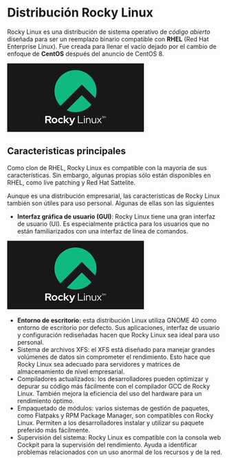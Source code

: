 # Distribución Rocky Linux
Rocky Linux es una distribución de sistema operativo de *_código abierto_* diseñada para ser un reemplazo binario compatible con **RHEL** (Red Hat Enterprise Linux). Fue creada para llenar el vacío dejado por el cambio de enfoque de **CentOS** después del anuncio de CentOS 8.

![rocky](/img/descarga.png)
## Caracteristicas principales
Como clon de RHEL, Rocky Linux es compatible con la mayoría de sus características. Sin embargo, algunas propias sólo están disponibles en RHEL, como live patching y Red Hat Sattelite.

Aunque es una distribución empresarial, las características de Rocky Linux también son útiles para uso personal. Algunas de ellas son las siguientes

- **Interfaz gráfica de usuario (GUI)**: Rocky Linux tiene una gran interfaz de usuario (UI). Es especialmente práctica para los usuarios que no están familiarizados con una interfaz de línea de comandos.

![rocky](/img/descarga.png)

- **Entorno de escritorio:** esta distribución Linux utiliza GNOME 40 como entorno de escritorio por defecto. Sus aplicaciones, interfaz de usuario y configuración rediseñadas hacen que Rocky Linux sea ideal para uso personal.
- Sistema de archivos XFS: el XFS está diseñado para manejar grandes volúmenes de datos sin comprometer el rendimiento. Esto hace que Rocky Linux sea adecuado para servidores y matrices de almacenamiento de nivel empresarial.
- Compiladores actualizados: los desarrolladores pueden optimizar y depurar su código más fácilmente con el compilador GCC de Rocky Linux. También mejora la eficiencia del uso del hardware para un rendimiento óptimo.
- Empaquetado de módulos: varios sistemas de gestión de paquetes, como Flatpaks y RPM Package Manager, son compatibles con Rocky Linux. Permiten a los desarrolladores instalar y utilizar su paquete preferido más fácilmente.
- Supervisión del sistema: Rocky Linux es compatible con la consola web Cockpit para la supervisión del rendimiento. Ayuda a identificar problemas relacionados con un uso anormal de los recursos y de la red.
